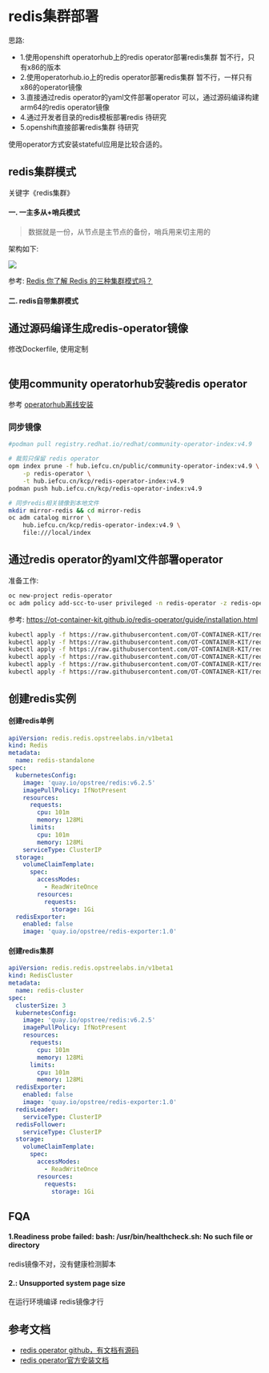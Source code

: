 # redis集群部署

思路:
* 1.使用openshift operatorhub上的redis operator部署redis集群
	暂不行，只有x86的版本
* 2.使用operatorhub.io上的redis operator部署redis集群
    暂不行，一样只有x86的operator镜像
* 3.直接通过redis operator的yaml文件部署operator
    可以，通过源码编译构建arm64的redis operator镜像
* 4.通过开发者目录的redis模板部署redis
    待研究
* 5.openshift直接部署redis集群
    待研究

使用operator方式安装stateful应用是比较合适的。

## redis集群模式

关键字《redis集群》

#### 一. 一主多从+哨兵模式

> 数据就是一份，从节点是主节点的备份，哨兵用来切主用的

架构如下:

![](https://segmentfault.com/img/remote/1460000022808582)


参考: [Redis 你了解 Redis 的三种集群模式吗？](https://segmentfault.com/a/1190000022808576)


#### 二. redis自带集群模式

## 通过源码编译生成redis-operator镜像

修改Dockerfile, 使用定制
```
```

## 使用community operatorhub安装redis operator

参考 [operatorhub离线安装](../operatorhub-offline.html)

### 同步镜像

```bash
#podman pull registry.redhat.io/redhat/community-operator-index:v4.9

# 裁剪只保留 redis operator
opm index prune -f hub.iefcu.cn/public/community-operator-index:v4.9 \
    -p redis-operator \
    -t hub.iefcu.cn/kcp/redis-operator-index:v4.9
podman push hub.iefcu.cn/kcp/redis-operator-index:v4.9

# 同步redis相关镜像到本地文件
mkdir mirror-redis && cd mirror-redis
oc adm catalog mirror \
    hub.iefcu.cn/kcp/redis-operator-index:v4.9 \
    file:///local/index

```

## 通过redis operator的yaml文件部署operator

准备工作:
```bash
oc new-project redis-operator
oc adm policy add-scc-to-user privileged -n redis-operator -z redis-operator
```

参考: https://ot-container-kit.github.io/redis-operator/guide/installation.html

```bash
kubectl apply -f https://raw.githubusercontent.com/OT-CONTAINER-KIT/redis-operator/master/config/crd/bases/redis.redis.opstreelabs.in_redis.yaml
kubectl apply -f https://raw.githubusercontent.com/OT-CONTAINER-KIT/redis-operator/master/config/crd/bases/redis.redis.opstreelabs.in_redisclusters.yaml
kubectl apply -f https://raw.githubusercontent.com/OT-CONTAINER-KIT/redis-operator/master/config/rbac/serviceaccount.yaml
kubectl apply -f https://raw.githubusercontent.com/OT-CONTAINER-KIT/redis-operator/master/config/rbac/role.yaml
kubectl apply -f https://raw.githubusercontent.com/OT-CONTAINER-KIT/redis-operator/master/config/rbac/role_binding.yaml
kubectl apply -f https://raw.githubusercontent.com/OT-CONTAINER-KIT/redis-operator/master/config/manager/manager.yaml
```

## 创建redis实例

#### 创建redis单例

```yaml
apiVersion: redis.redis.opstreelabs.in/v1beta1
kind: Redis
metadata:
  name: redis-standalone
spec:
  kubernetesConfig:
    image: 'quay.io/opstree/redis:v6.2.5'
    imagePullPolicy: IfNotPresent
    resources:
      requests:
        cpu: 101m
        memory: 128Mi
      limits:
        cpu: 101m
        memory: 128Mi
    serviceType: ClusterIP
  storage:
    volumeClaimTemplate:
      spec:
        accessModes:
          - ReadWriteOnce
        resources:
          requests:
            storage: 1Gi
  redisExporter:
    enabled: false
    image: 'quay.io/opstree/redis-exporter:1.0'
```

#### 创建redis集群

```yaml
apiVersion: redis.redis.opstreelabs.in/v1beta1
kind: RedisCluster
metadata:
  name: redis-cluster
spec:
  clusterSize: 3
  kubernetesConfig:
    image: 'quay.io/opstree/redis:v6.2.5'
    imagePullPolicy: IfNotPresent
    resources:
      requests:
        cpu: 101m
        memory: 128Mi
      limits:
        cpu: 101m
        memory: 128Mi
  redisExporter:
    enabled: false
    image: 'quay.io/opstree/redis-exporter:1.0'
  redisLeader:
    serviceType: ClusterIP
  redisFollower:
    serviceType: ClusterIP
  storage:
    volumeClaimTemplate:
      spec:
        accessModes:
          - ReadWriteOnce
        resources:
          requests:
            storage: 1Gi
```

## FQA

#### 1.Readiness probe failed: bash: /usr/bin/healthcheck.sh: No such file or directory

redis镜像不对，没有健康检测脚本

#### 2.<jemalloc>: Unsupported system page size

在运行环境编译 redis镜像才行

## 参考文档

* [redis operator github，有文档有源码](https://github.com/ot-container-kit/redis-operator)
* [redis operator官方安装文档](https://ot-container-kit.github.io/redis-operator/guide/installation.html)
